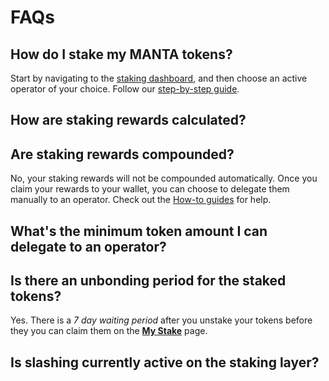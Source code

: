 # FAQs

## How do I stake my MANTA tokens?

Start by navigating to the [staking dashboard](#placeholder), and then choose an active operator of your choice. Follow our [step-by-step guide](./staking-howtos.md).

## How are staking rewards calculated?

## Are staking rewards compounded?

No, your staking rewards will not be compounded automatically. Once you claim your rewards to your wallet, you can choose to delegate them manually to an operator. Check out the [How-to guides](./staking-howtos) for help.

## What's the minimum token amount I can delegate to an operator?

## Is there an unbonding period for the staked tokens?

Yes. There is a *7 day waiting period* after you unstake your tokens before they you can claim them on the [**My Stake**](#placeholder) page.

## Is slashing currently active on the staking layer?




